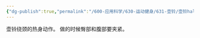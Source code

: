 ```yaml
---
{"dg-publish":true,"permalink":"/600-应用科学/630-运动健身/631-壶铃/壶铃halo/","tags":["生活/健身/壶铃"],"noteIcon":""}
---
```


壶铃绕颈的热身动作。
做的时候臀部和腹部要夹紧。